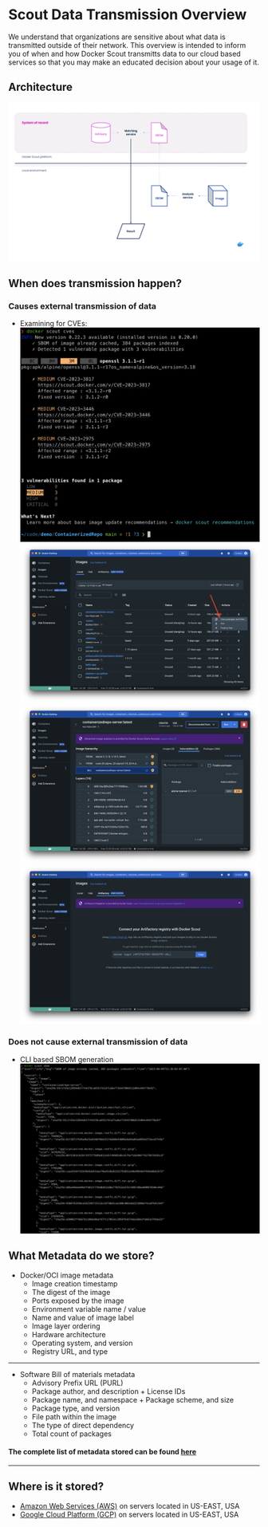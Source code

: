 # Scout Data Transmission Overview

We understand that organizations are sensitive about what data is transmitted outside of their network. This overview is intended to inform you of when and how Docker Scout transmitts data to our cloud based services so that you may make an educated decision about your usage of it.

## Architecture

![Scout Architecture](./images/CloudArchitecture.png)

## When does transmission happen?

### Causes external transmission of data
* Examining for CVEs:
![docker scout cves](./images/dockerscoutcves.png)
![docker scout gui part 1](./images/dockerscoutuipart1.png)
![docker scout gui part 2](./images/dockerscoutuipart2.png)
![Artifactory Integration](./images/ArtifiactoryIntegration.png)

### Does __not__ cause external transmission of data
* CLI based SBOM generation
![docker scout sbom](./images/dockerscoutsbom.png)

## What Metadata do we store?

* Docker/OCI image metadata
    + Image creation timestamp
    + The digest of the image
    + Ports exposed by the image
    + Environment variable name / value
    + Name and value of image label
    + Image layer ordering
    + Hardware architecture
    + Operating system, and version
    + Registry URL, and type
-----
* Software Bill of materials metadata
    + Advisory Prefix URL (PURL)
    + Package author, and description + License IDs
    + Package name, and namespace + Package scheme, and size
    + Package type, and version
    + File path within the image
    + The type of direct dependency
    + Total count of packages

#### The complete list of metadata stored can be found [here](https://docs.atomist.services/data/sbom/)
-----

## Where is it stored?

* [Amazon Web Services (AWS)](https://aws.amazon.com/) on servers located in US-EAST, USA
* [Google Cloud Platform (GCP)](https://cloud.google.com/) on servers located in US-EAST, USA